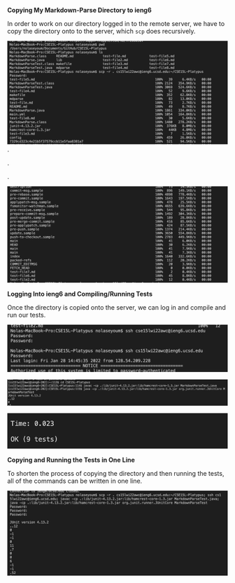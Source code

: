 **Copying My Markdown-Parse Directory to ieng6**

In order to work on our directory logged in to the remote server, we have to copy the directory onto to the server, which `scp` does recursively.

![Image](photos/copyDirectory.png)
.

.

.

![Image](photos/copyDirectory2.png)

**Logging Into ieng6 and Compiling/Running Tests**

Once the directory is copied onto the server, we can log in and compile and run our tests.

![Image](photos/logIn.png)

![Image](photos/compileRun.png)

![Image](photos/testsRun.png)

**Copying and Running the Tests in One Line**

To shorten the process of copying the directory and then running the tests, all of the commands can be written in one line.

![Image](photos/oneLine.png)